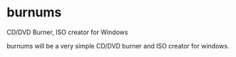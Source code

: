 # burnums
CD/DVD Burner, ISO creator for Windows

burnums will be a very simple CD/DVD burner and ISO creator for windows.
